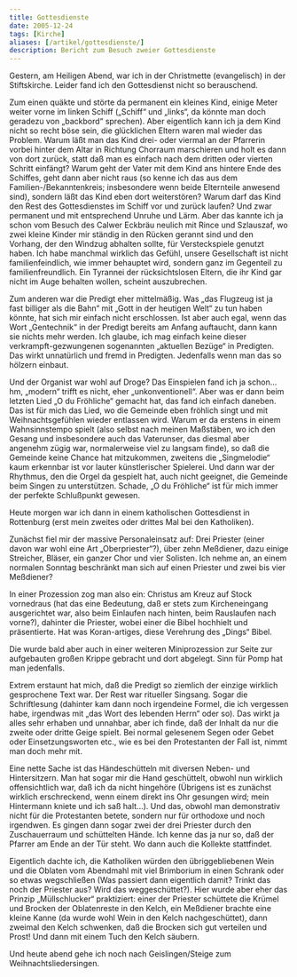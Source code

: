 ```yaml
---
title: Gottesdienste
date: 2005-12-24
tags: [Kirche]
aliases: [/artikel/gottesdienste/]
description: Bericht zum Besuch zweier Gottesdienste
---
```

Gestern, am Heiligen Abend, war ich in der Christmette (evangelisch) in der Stiftskirche. Leider fand ich den Gottesdienst nicht so berauschend.

Zum einen quäkte und störte da permanent ein kleines Kind, einige Meter weiter vorne im linken Schiff („Schiff“ und „links“, da könnte man doch geradezu von „backbord“ sprechen). Aber eigentlich kann ich ja dem Kind nicht so recht böse sein, die glücklichen Eltern waren mal wieder das Problem. Warum läßt man das Kind drei- oder viermal an der Pfarrerin vorbei hinter dem Altar in Richtung Chorraum marschieren und holt es dann von dort zurück, statt daß man es einfach nach dem dritten oder vierten Schritt einfängt? Warum geht der Vater mit dem Kind ans hintere Ende des Schiffes, geht dann aber nicht raus (so kenne ich das aus dem Familien-/Bekanntenkreis; insbesondere wenn beide Elternteile anwesend sind), sondern läßt das Kind eben dort weiterstören? Warum darf das Kind den Rest des Gottesdienstes im Schiff vor und zurück laufen? Und zwar permanent und mit entsprechend Unruhe und Lärm. Aber das kannte ich ja schon vom Besuch des Calwer Eckbräu neulich mit Rince und Szlauszaf, wo zwei kleine Kinder mir ständig in den Rücken gerannt sind und den Vorhang, der den Windzug abhalten sollte, für Versteckspiele genutzt haben. Ich habe manchmal wirklich das Gefühl, unsere Gesellschaft ist nicht familienfeindlich, wie immer behauptet wird, sondern ganz im Gegenteil zu familienfreundlich. Ein Tyrannei der rücksichtslosen Eltern, die ihr Kind gar nicht im Auge behalten wollen, scheint auszubrechen.

Zum anderen war die Predigt eher mittelmäßig. Was „das Flugzeug ist ja fast billiger als die Bahn“ mit „Gott in der heutigen Welt“ zu tun haben könnte, hat sich mir einfach nicht erschlossen. Ist aber auch egal, wenn das Wort „Gentechnik“ in der Predigt bereits am Anfang auftaucht, dann kann sie nichts mehr werden. Ich glaube, ich mag einfach keine dieser verkrampft-gezwungenen sogenannten „aktuellen Bezüge“ in Predigten. Das wirkt unnatürlich und fremd in Predigten. Jedenfalls wenn man das so hölzern einbaut.

Und der Organist war wohl auf Droge? Das Einspielen fand ich ja schon... hm, „modern“ trifft es nicht, eher „unkonventionell“. Aber was er dann beim letzten Lied „O du Fröhliche“ gemacht hat, das fand ich einfach daneben. Das ist für mich das Lied, wo die Gemeinde eben fröhlich singt und mit Weihnachtsgefühlen wieder entlassen wird. Warum er da erstens in einem Wahnsinnstempo spielt (also selbst nach meinen Maßstäben, wo ich den Gesang und insbesondere auch das Vaterunser, das diesmal aber angenehm zügig war, normalerweise viel zu langsam finde), so daß die Gemeinde keine Chance hat mitzukommen, zweitens die „Singmelodie“ kaum erkennbar ist vor lauter künstlerischer Spielerei. Und dann war der Rhythmus, den die Orgel da gespielt hat, auch nicht geeignet, die Gemeinde beim Singen zu unterstützen. Schade, „O du Fröhliche“ ist für mich immer der perfekte Schlußpunkt gewesen.

Heute morgen war ich dann in einem katholischen Gottesdienst in Rottenburg (erst mein zweites oder drittes Mal bei den Katholiken).

Zunächst fiel mir der massive Personaleinsatz auf: Drei Priester (einer davon war wohl eine Art „Oberpriester“?), über zehn Meßdiener, dazu einige Streicher, Bläser, ein ganzer Chor und vier Solisten. Ich nehme an, an einem normalen Sonntag beschränkt man sich auf einen Priester und zwei bis vier Meßdiener?

In einer Prozession zog man also ein: Christus am Kreuz auf Stock vornedraus (hat das eine Bedeutung, daß er stets zum Kircheneingang ausgerichtet war, also beim Einlaufen nach hinten, beim Rauslaufen nach vorne?), dahinter die Priester, wobei einer die Bibel hochhielt und präsentierte. Hat was Koran-artiges, diese Verehrung des „Dings“ Bibel.

Die wurde bald aber auch in einer weiteren Miniprozession zur Seite zur aufgebauten großen Krippe gebracht und dort abgelegt. Sinn für Pomp hat man jedenfalls.

Extrem erstaunt hat mich, daß die Predigt so ziemlich der einzige wirklich gesprochene Text war. Der Rest war ritueller Singsang. Sogar die Schriftlesung (dahinter kam dann noch irgendeine Formel, die ich vergessen habe, irgendwas mit „das Wort des lebenden Herrn“ oder so). Das wirkt ja alles sehr erhaben und unnahbar, aber ich finde, daß der Inhalt da nur die zweite oder dritte Geige spielt. Bei normal gelesenem Segen oder Gebet oder Einsetzungsworten etc., wie es bei den Protestanten der Fall ist, nimmt man doch mehr mit.

Eine nette Sache ist das Händeschütteln mit diversen Neben- und Hintersitzern. Man hat sogar mir die Hand geschüttelt, obwohl nun wirklich offensichtlich war, daß ich da nicht hingehöre (Übrigens ist es zunächst wirklich erschreckend, wenn einem direkt ins Ohr gesungen wird; mein Hintermann kniete und ich saß halt...). Und das, obwohl man demonstrativ nicht für die Protestanten betete, sondern nur für orthodoxe und noch irgendwen. Es gingen dann sogar zwei der drei Priester durch den Zuschauerraum und schüttelten Hände. Ich kenne das ja nur so, daß der Pfarrer am Ende an der Tür steht. Wo dann auch die Kollekte stattfindet.

Eigentlich dachte ich, die Katholiken würden den übriggebliebenen Wein und die Oblaten vom Abendmahl mit viel Brimborium in einen Schrank oder so etwas wegschließen (Was passiert dann eigentlich damit? Trinkt das noch der Priester aus? Wird das weggeschüttet?). Hier wurde aber eher das Prinzip „Müllschlucker“ praktiziert: einer der Priester schüttete die Krümel und Brocken der Oblatenreste in den Kelch, ein Meßdiener brachte eine kleine Kanne (da wurde wohl Wein in den Kelch nachgeschüttet), dann zweimal den Kelch schwenken, daß die Brocken sich gut verteilen und Prost! Und dann mit einem Tuch den Kelch säubern.

Und heute abend gehe ich noch nach Geislingen/Steige zum Weihnachtsliedersingen.